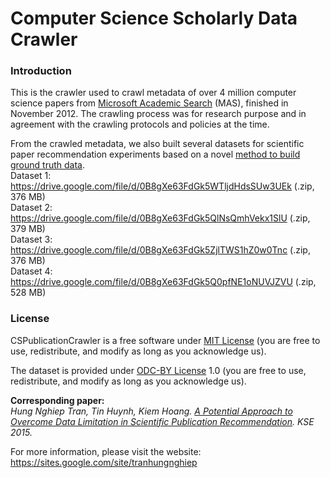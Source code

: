 # Computer Science Scholarly Data Crawler
### Introduction
This is the crawler used to crawl metadata of over 4 million computer science papers from <a href="http://academic.research.microsoft.com">Microsoft Academic Search</a> (MAS), finished in November 2012. The crawling process was for research purpose and in agreement with the crawling protocols and policies at the time.

From the crawled metadata, we also built several datasets for scientific paper recommendation experiments based on a novel <a href="https://arxiv.org/pdf/1510.04422.pdf">method to build ground truth data</a>.
<br/>Dataset 1: https://drive.google.com/file/d/0B8gXe63FdGk5WTljdHdsSUw3UEk (.zip, 376 MB)
<br/>Dataset 2: https://drive.google.com/file/d/0B8gXe63FdGk5QlNsQmhVekx1SlU (.zip, 379 MB)
<br/>Dataset 3: https://drive.google.com/file/d/0B8gXe63FdGk5ZjlTWS1hZ0w0Tnc (.zip, 376 MB)
<br/>Dataset 4: https://drive.google.com/file/d/0B8gXe63FdGk5Q0pfNE1oNUVJZVU (.zip, 528 MB)

### License
CSPublicationCrawler is a free software under <a href="https://opensource.org/licenses/MIT">MIT License</a> (you are free to use, redistribute, and modify as long as you acknowledge us).

The dataset is provided under <a href="http://opendatacommons.org/licenses/by/summary/">ODC-BY License</a> 1.0 (you are free to use, redistribute, and modify as long as you acknowledge us).

**Corresponding paper:**  
*Hung Nghiep Tran, Tin Huynh, Kiem Hoang. <a href="http://ieeexplore.ieee.org/document/7371802/" target="_blank">A Potential Approach to Overcome Data Limitation in Scientific Publication Recommendation</a>. KSE 2015.*

For more information, please visit the website: https://sites.google.com/site/tranhungnghiep
